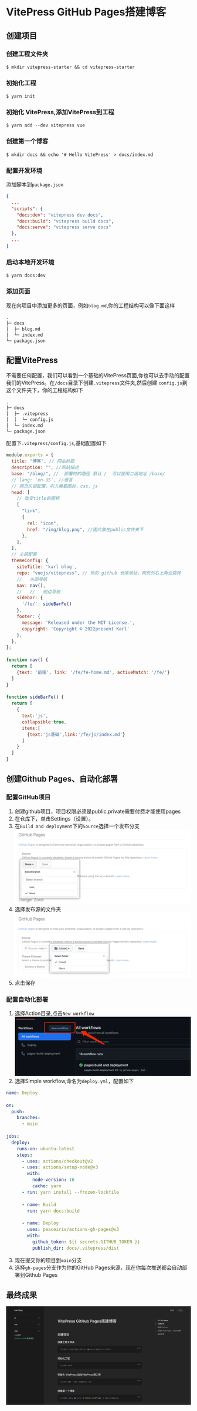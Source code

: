 # VitePress GitHub Pages搭建博客
## 创建项目
### 创建工程文件夹
```shell
$ mkdir vitepress-starter && cd vitepress-starter
```
### 初始化工程
```shell
$ yarn init
```
### 初始化 VitePress,添加VitePress到工程
```shell
$ yarn add --dev vitepress vue
```
### 创建第一个博客
```shell
$ mkdir docs && echo '# Hello VitePress' > docs/index.md
```
### 配置开发环境
添加脚本到`package.json`
```json
{
  ...
  "scripts": {
    "docs:dev": "vitepress dev docs",
    "docs:build": "vitepress build docs",
    "docs:serve": "vitepress serve docs"
  },
  ...
}
```
### 启动本地开发环境
```shell
$ yarn docs:dev
```
### 添加页面
现在向项目中添加更多的页面，例如`blog.md`,你的工程结构可以像下面这样

```
.
├─ docs
│  ├─ blog.md
│  └─ index.md
└─ package.json
```
## 配置VitePress
不需要任何配置，我们可以看到一个基础的VitePress页面,你也可以去手动的配置我们的VitePress。在`/docs`目录下创建`.vitepress`文件夹,然后创建
`config.js`到这个文件夹下，你的工程结构如下
```
.
├─ docs
│  ├─ .vitepress
│  │  └─ config.js
│  └─ index.md
└─ package.json

```
配置下`.vitepress/config.js`,基础配置如下
```javascript
module.exports = {
  title: "博客", // 网站标题
  description: "", //网站描述
  base: "/blog/", //  部署时的路径 默认 /  可以使用二级地址 /base/
  // lang: 'en-US', //语言
  // 网页头部配置，引入需要图标，css，js
  head: [
    // 改变title的图标
    [
      "link",
      {
        rel: "icon",
        href: "/img/blog.png", //图片放在public文件夹下
      },
    ],
  ],
  // 主题配置
  themeConfig: {
    siteTitle: 'karl blog',
    repo: "vuejs/vitepress", // 你的 github 仓库地址，网页的右上角会跳转
    //   头部导航
    nav: nav(),
    //   //   侧边导航
    sidebar: {
      '/fe/': sideBarFe()
    },
    footer: {
      message: 'Released under the MIT License.',
      copyright: 'Copyright © 2022present Karl'
    },
  },
};

function nav() {
  return [
    {text: '前端', link: '/fe/fe-home.md', activeMatch: '/fe/'}
  ]
}

function sideBarFe() {
  return [
    {
      text:'js',
      collapsible:true,
      items:[
        {text:'js基础',link:'/fe/js/index.md'}
      ]
    }
  ]
}
```
## 创建Github Pages、自动化部署
### 配置GitHub项目
1. 创建github项目，项目权限必须是public,private需要付费才能使用pages
2. 在仓库下，单击Settings（设置）。
3. 在`Build and deployment`下的`Source`选择一个发布分支![img](/img/publishing-source-drop-down.png)
4. 选择发布源的文件夹![img](/img/publishing-source-folder-drop-down.png)
5. 点击保存
### 配置自动化部署
   1. 选择Action目录,点击`New workflow`![img](/img/workflow.png)
   2. 选择Simple workflow,命名为`deploy.yml`，配置如下
   ```yaml
   name: Deploy

   on:
     push:
       branches:
         - main

   jobs:
     deploy:
       runs-on: ubuntu-latest
       steps:
         - uses: actions/checkout@v2
         - uses: actions/setup-node@v3
           with:
             node-version: 16
             cache: yarn
         - run: yarn install --frozen-lockfile

         - name: Build
           run: yarn docs:build

         - name: Deploy
           uses: peaceiris/actions-gh-pages@v3
           with:
             github_token: ${{ secrets.GITHUB_TOKEN }}
             publish_dir: docs/.vitepress/dist
   ```
3. 现在提交你的项目到`main`分支
4. 选择`gh-pages`分支作为你的GitHub Pages来源，现在你每次推送都会自动部署到Github Pages
## 最终成果
![img](/img/vitepress.png)

